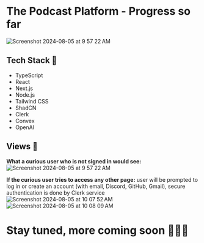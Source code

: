 # The Podcast Platform - Progress so far

![Screenshot 2024-08-05 at 9 57 22 AM](https://github.com/user-attachments/assets/6f8e1834-5df0-4e3a-bcc2-dc3f29ed8c58)

## Tech Stack 🧰
- TypeScript
- React
- Next.js
- Node.js
- Tailwind CSS
- ShadCN
- Clerk
- Convex
- OpenAI

## Views 🧐
**What a curious user who is not signed in would see:**
![Screenshot 2024-08-05 at 9 57 22 AM](https://github.com/user-attachments/assets/6f8e1834-5df0-4e3a-bcc2-dc3f29ed8c58)

**If the curious user tries to access any other page:** user will be prompted to log in or create an account (with email, Discord, GitHub, Gmail), secure authentication is done by Clerk service
![Screenshot 2024-08-05 at 10 07 52 AM](https://github.com/user-attachments/assets/9c38b03d-c374-43ca-91a4-9b2e872ab8d7)
![Screenshot 2024-08-05 at 10 08 09 AM](https://github.com/user-attachments/assets/304a116a-b98a-4d9b-a218-eb825e93128c)

# Stay tuned, more coming soon 🧑🏾‍💻 





